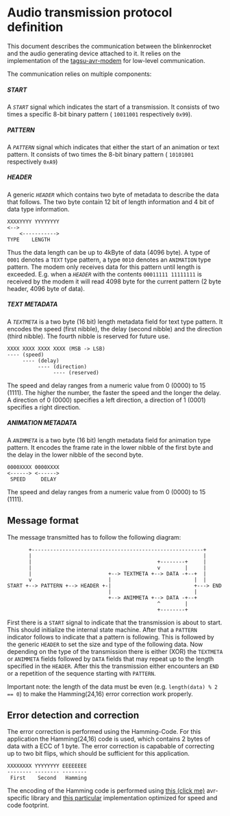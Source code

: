 # Audio transmission protocol definition


This document describes the communication between the blinkenrocket and the audio generating device attached to it. It relies on the implementation of the [tagsu-avr-modem](https://github.com/Jartza/tagsu-avr-modem) for low-level communication.

The communication relies on multiple components:

##### START 
A *`START`* signal which indicates the start of a transmission. It consists of two times a specific 8-bit binary pattern ( `10011001` respectively `0x99`).

##### PATTERN 
A *`PATTERN`* signal which indicates that either the start of an animation or text pattern. It consists of two times the 8-bit binary pattern ( `10101001` respectively `0xA9`)

##### HEADER 
A generic *`HEADER`* which contains two byte of metadata to describe the data that follows. The two byte contain 12 bit of length information and 4 bit of data type information.

```
XXXXYYYY YYYYYYYY
<-->
    <----------->
TYPE    LENGTH
```

Thus the data length can be up to 4kByte of data (4096 byte). A type of `0001` denotes a `TEXT` type pattern, a type `0010` denotes an `ANIMATION` type pattern.
The modem only receives data for this pattern until length is exceeded. E.g. when a *`HEADER`* with the contents `00011111 11111111` is received by the modem it will read 4098 byte for the current pattern (2 byte header, 4096 byte of data).  

##### TEXT METADATA 

A *`TEXTMETA`* is a two byte (16 bit) length metadata field for text type pattern. It encodes the speed (first nibble), the delay (second nibble) and the direction (third nibble). The fourth nibble is reserved for future use.

```
XXXX XXXX XXXX XXXX (MSB -> LSB)
---- (speed)
     ---- (delay)
          ---- (direction)
               ---- (reserved)
```

The speed and delay ranges from a numeric value from 0 (0000) to 15 (1111). The higher the number, the faster the speed and the longer the delay. A direction of 0 (0000) specifies a left direction, a direction of 1 (0001) specifies a right direction.

##### ANIMATION METADATA

A *`ANIMMETA`* is a two byte (16 bit) length metadata field for animation type pattern. It encodes the frame rate in the lower nibble of the first byte and the delay in the lower nibble of the second byte.

```
0000XXXX 0000XXXX
<------> <------>
 SPEED     DELAY
```

The speed and delay ranges from a numeric value from 0 (0000) to 15 (1111).
## Message format

The message transmitted has to follow the following diagram:

```
       +--------------------------------------------------------+
       |                                                        |
       |                                         +--------+     |
       |                                         v        |     |
       |                         +--> TEXTMETA +--> DATA -+--+  |
       v                         |                           |  |
START +--> PATTERN +--> HEADER +-|                           +---> END
                                 |                           |
                                 +--> ANIMMETA +--> DATA -+--+
                                                 ^        |
                                                 +--------+
```

First there is a `START` signal to indicate that the transmission is about to start. This should initialize the internal state machine. After that a `PATTERN` indicator follows to indicate that a pattern is following. This is followed by the generic `HEADER` to set the size and type of the following data. Now depending on the type of the transmission there is either (XOR) the `TEXTMETA` or `ANIMMETA` fields followed by `DATA` fields that may repeat up to the length specified in the `HEADER`. After this the transmission either encounters an `END` or a repetition of the sequence starting with `PATTERN`.

Important note: the length of the data must be even (e.g. `length(data) % 2 == 0`) to make the Hamming(24,16) error correction work properly.

## Error detection and correction

The error correction is performed using the Hamming-Code. For this application the Hamming(24,16) code is used, which contains 2 bytes of data with a ECC of 1 byte. The error correction is capabable of correcting up to two bit flips, which should be sufficient for this application.

```
XXXXXXXX YYYYYYYY EEEEEEEE
-------- -------- --------
 First    Second   Hamming
```

The encoding of the Hamming code is performed using [this (click me)](https://github.com/RobotRoom/Hamming) avr-specific library and [this particular](https://github.com/RobotRoom/Hamming/blob/master/HammingCalculateParitySmallAndFast.c) implementation optimized for speed and code footprint.


